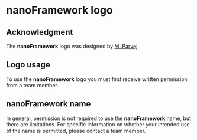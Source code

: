 # **nanoFramework** logo

## Acknowledgment

The **nanoFramework** logo was designed by [M. Parvej](https://www.freelancer.com/u/mdparvej19840.html).

## Logo usage

To use the **nanoFramework** logo you must first receive written permission from a team member.

## **nanoFramework** name

In general, permission is not required to use the **nanoFramework** name, but there are limitations. For specific information on whether your intended use of the name is permitted, please contact a team member. 
